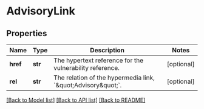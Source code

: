 # AdvisoryLink

## Properties
Name | Type | Description | Notes
------------ | ------------- | ------------- | -------------
**href** | **str** | The hypertext reference for the vulnerability reference. | [optional] 
**rel** | **str** | The relation of the hypermedia link, &#x60;\&quot;Advisory\&quot;&#x60;. | [optional] 

[[Back to Model list]](../README.md#documentation-for-models) [[Back to API list]](../README.md#documentation-for-api-endpoints) [[Back to README]](../README.md)

